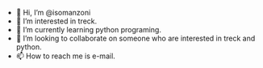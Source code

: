 - 👋 Hi, I’m @isomanzoni
- 👀 I’m interested in treck.
- 🌱 I’m currently learning python programing.
- 💞️ I’m looking to collaborate on someone who are interested in treck and python.
- 📫 How to reach me is e-mail.

<!---
isomanzoni/isomanzoni is a ✨ special ✨ repository because its `README.md` (this file) appears on your GitHub profile.
You can click the Preview link to take a look at your changes.
--->
